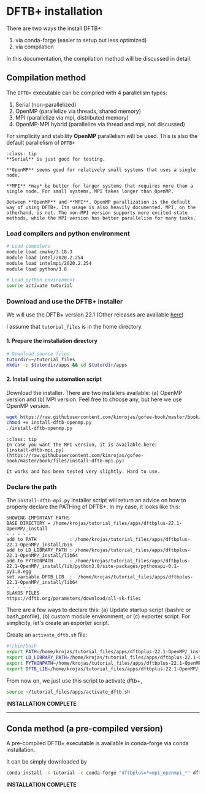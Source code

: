 # DFTB+ installation

There are two ways the install DFTB+:

1. via conda-forge (easier to setup but less optimized)
2. via compilation

In this documentation, the compilation method will be discussed in detail. 

## Compilation method

The `DFTB+` executable can be compiled with 4 parallelism types:

1. Serial (non-parallelized)
2. OpenMP (parallelize via threads, shared memory)
3. MPI (parallelize via mpi, distributed memory)
4. OpenMP-MPI hybrid (parallelize via thread and mpi, not discussed)

For simplicity and stability **OpenMP** parallelism will be used. This is also the default parallelism of `DFTB+`

```{admonition} What to use: Serial, OpenMP or MPI
:class: tip
**Serial** is just good for testing. 

**OpenMP** seems good for relatively small systems that uses a single node.

**MPI** *may* be better for larger systems that requires more than a single node. For small systems, MPI takes longer than OpenMP. 

Between **OpenMP** and **MPI**, OpenMP parallization is the default way of using DFTB+. Its usage is also heavily documented. MPI, on the otherhand, is not. The non-MPI version supports more excited state methods, while the MPI version has better parallelism for many tasks.
```

### Load compilers and python environment

```bash
# Load compilers
module load cmake/3.18.3
module load intel/2020.2.254
module load intelmpi/2020.2.254
module load python/3.8

# Load python environment
source activate tutorial
```

### Download and use the DFTB+ installer
We will use the DFTB+ version 22.1 (Other releases are available [here](https://github.com/dftbplus/dftbplus/releases/))

I assume that `tutorial_files` is in the home directory.

#### 1. Prepare the installation directory

```bash
# Download source files
tutordir=~/tutorial_files
mkdir -p $tutordir/apps && cd $tutordir/apps
```

#### 2. Install using the automation script

Download the installer. There are two installers available: (a) OpenMP version and (b) MPI version. Feel free to choose any, but here we use OpenMP version.

```bash
wget https://raw.githubusercontent.com/kimrojas/gofee-book/master/book/files/install-dftb-openmp.py
chmod +x install-dftb-openmp.py
./install-dftb-openmp.py
```

```{admonition} Want the MPI version?
:class: tip
In case you want the MPI version, it is available here: 
[install-dftb-mpi.py](https://raw.githubusercontent.com/kimrojas/gofee-book/master/book/files/install-dftb-mpi.py)

It works and has been tested very slightly. Hard to use.
```

### Declare the path

The `install-dftb-mpi.py` installer script will return an advice on how to properly declare the PATHing of DFTB+.
In my case, it looks like this:

```
SHOWING IMPORTANT PATHS
BASE DIRECTORY = /home/krojas/tutorial_files/apps/dftbplus-22.1-OpenMP/_install
- - - - -
add to PATH            : /home/krojas/tutorial_files/apps/dftbplus-22.1-OpenMP/_install/bin
add to LD_LIBRARY_PATH : /home/krojas/tutorial_files/apps/dftbplus-22.1-OpenMP/_install/lib64
add to PYTHONPATH      : /home/krojas/tutorial_files/apps/dftbplus-22.1-OpenMP/_install/lib/python3.8/site-packages/pythonapi-0.1-py3.8.egg
set variable DFTB_LIB  :  /home/krojas/tutorial_files/apps/dftbplus-22.1-OpenMP/_install/lib64
- - - - -
SLAKOS FILES
https://dftb.org/parameters/download/all-sk-files
```

There are a few ways to declare this: (a) Update startup script (bashrc or bash_profile), (b) custom module environment, or (c) exporter script. For simplicity, let's create an exporter script.

Create an `activate_dftb.sh` file:

```bash
#!/bin/bash
export PATH=/home/krojas/tutorial_files/apps/dftbplus-22.1-OpenMP/_install/bin:$PATH
export LD_LIBRARY_PATH=/home/krojas/tutorial_files/apps/dftbplus-22.1-OpenMP/_install/lib64:$LD_LIBRARY_PATH
export PYTHONPATH=/home/krojas/tutorial_files/apps/dftbplus-22.1-OpenMP/_install/lib/python3.8/site-packages/pythonapi-0.1-py3.8.egg:$PYTHONPATH
export DFTB_LIB=/home/krojas/tutorial_files/apps/dftbplus-22.1-OpenMP/_install/lib64
```

From now on, we just use this script to activate dftb+,

```bash
source ~/tutorial_files/apps/activate_dftb.sh
```


**INSTALLATION COMPLETE**

<hr>

## Conda method (a pre-compiled version)

A pre-compiled DFTB+ executable is available in conda-forge via conda installation. 

It can be simply downloaded by

```bash
conda install -n tutorial -c conda-forge 'dftbplus=*=mpi_openmpi_*' dftbplus-tools dftbplus-python
```

**INSTALLATION COMPLETE**